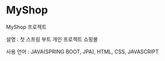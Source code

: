 # MyShop

MyShop 프로젝트

설명 : 첫 스프링 부트 개인 프로젝트 쇼핑몰

사용 언어 : JAVA(SPRING BOOT, JPA), HTML, CSS, JAVASCRIPT
